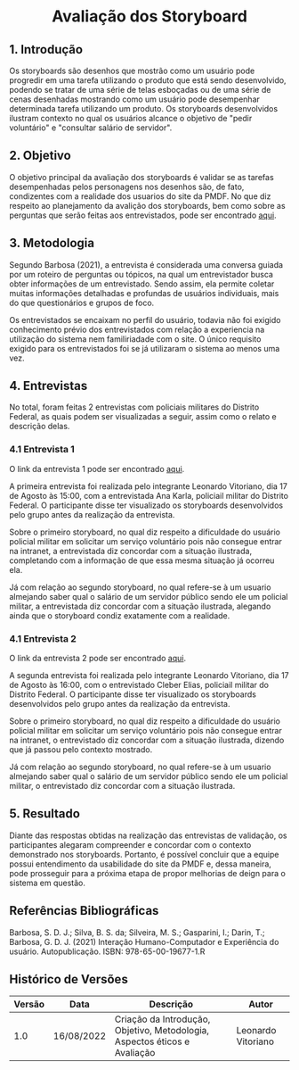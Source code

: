 # <center> Avaliação dos Storyboard

## 1. Introdução

Os storyboards são desenhos que mostrão como um usuário pode progredir em uma tarefa utilizando o produto que está sendo desenvolvido, podendo se tratar de uma série de telas esboçadas ou de uma série de cenas desenhadas mostrando como um usuário pode desempenhar determinada tarefa utilizando um produto. Os storyboards desenvolvidos ilustram contexto no qual os usuários alcance o objetivo de "pedir voluntário" e "consultar salário de servidor".

## 2. Objetivo

O objetivo principal da avaliação dos storyboards é validar se as tarefas desempenhadas pelos personagens nos desenhos são, de fato, condizentes com a realidade dos usuarios do site da PMDF. No que diz respeito ao planejamento da avalição dos storyboards, bem como sobre as perguntas que serão feitas aos entrevistados, pode ser encontrado <a href="https://interacao-humano-computador.github.io/2022.1-PMDF/#/nivel1/planejamento_avaliacao_storyboard">aqui</a>.


## 3. Metodologia

Segundo Barbosa (2021), a entrevista é considerada uma conversa guiada por um roteiro de perguntas ou tópicos, na qual um entrevistador busca obter informações de um entrevistado. Sendo assim, ela permite coletar muitas informações detalhadas e profundas de usuários individuais, mais do que questionários e grupos de foco.

Os entrevistados se encaixam no perfil do usuário, todavia não foi exigido conhecimento prévio dos entrevistados com relação a experiencia na utilização do sistema nem familiriadade com o site. O único requisito exigido para os entrevistados foi se já utilizaram o sistema ao menos uma vez. 

## 4. Entrevistas

No total, foram feitas 2 entrevistas com policiais militares do Distrito Federal, as quais podem ser visualizadas a seguir, assim como o relato e descrição delas.

### 4.1 Entrevista 1

O link da entrevista 1 pode ser encontrado <a href="https://youtu.be/zIcDyNI_Ld0">aqui</a>.

A primeira entrevista foi realizada pelo integrante Leonardo Vitoriano, dia 17 de Agosto às 15:00, com a entrevistada Ana Karla, policiail militar do Distrito Federal. O participante disse ter visualizado os storyboards desenvolvidos pelo grupo antes da realização da entrevista.

Sobre o primeiro storyboard, no qual diz respeito a dificuldade do usuário policial militar em solicitar um serviço voluntário pois não consegue entrar na intranet, a entrevistada diz concordar com a situação ilustrada, completando com a informação de que essa mesma situação já ocorreu ela.

Já com relação ao segundo storyboard, no qual refere-se à um usuario almejando saber qual o salário de um servidor público sendo ele um policial militar, a entrevistada diz concordar com a situação ilustrada, alegando ainda que o storyboard condiz exatamente com a realidade.

### 4.1 Entrevista 2

O link da entrevista 2 pode ser encontrado <a href="https://youtu.be/uTPBJdjQPeo">aqui</a>.

A segunda entrevista foi realizada pelo integrante Leonardo Vitoriano, dia 17 de Agosto às 16:00, com o entrevistado Cleber Elias, policiail militar do Distrito Federal. O participante disse ter visualizado os storyboards desenvolvidos pelo grupo antes da realização da entrevista.

Sobre o primeiro storyboard, no qual diz respeito a dificuldade do usuário policial militar em solicitar um serviço voluntário pois não consegue entrar na intranet, o entrevistado diz concordar com a situação ilustrada, dizendo que já passou pelo contexto mostrado.

Já com relação ao segundo storyboard, no qual refere-se à um usuario almejando saber qual o salário de um servidor público sendo ele um policial militar, o entrevistado diz concordar com a situação ilustrada.

## 5. Resultado

Diante das respostas obtidas na realização das entrevistas de validação, os participantes alegaram compreender e concordar com o contexto demonstrado nos storyboards. Portanto, é possível concluir que a equipe possui entendimento da usabilidade do site da PMDF e, dessa maneira, pode prosseguir para a próxima etapa de propor melhorias de deign para o sistema em questão.  

## Referências Bibliográficas

Barbosa, S. D. J.; Silva, B. S. da; Silveira, M. S.; Gasparini, I.; Darin, T.; Barbosa, G. D. J. (2021)
Interação Humano-Computador e Experiência do usuário. Autopublicação. ISBN: 978-65-00-19677-1.R

## Histórico de Versões

| Versão | Data        | Descrição                                                                 | Autor              |
|--------|-------------|---------------------------------------------------------------------------|--------------------|
| 1.0    |  16/08/2022 | Criação da Introdução, Objetivo, Metodologia, Aspectos éticos e Avaliação | Leonardo Vitoriano |
